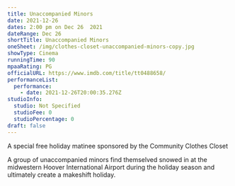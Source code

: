 ```yaml
---
title: Unaccompanied Minors
date: 2021-12-26
dates: 2:00 pm on Dec 26  2021
dateRange: Dec 26
shortTitle: Unaccompanied Minors
oneSheet: /img/clothes-closet-unaccompanied-minors-copy.jpg
showType: Cinema
runningTime: 90
mpaaRating: PG
officialURL: https://www.imdb.com/title/tt0488658/
performanceList:
  performance:
    - date: 2021-12-26T20:00:35.276Z
studioInfo:
  studio: Not Specified
  studioFee: 0
  studioPercentage: 0
draft: false
---
```

A special free holiday matinee sponsored by the Community Clothes Closet

A group of unaccompanied minors find themselved snowed in at the midwestern Hoover International Airport during the holiday season and ultimately create a makeshift holiday.